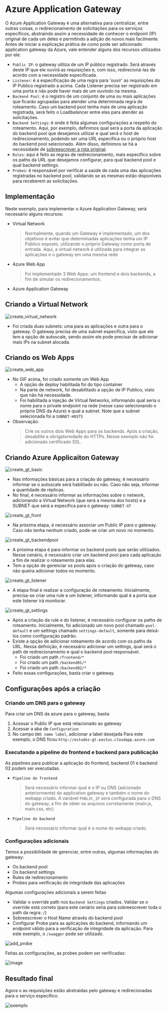 # Azure Application Gateway

O Azure Application Gateway é uma alternativa para centralizar, entre outras coisas, o redirecionamento de solicitações para os serviços específicos, abstraindo assim a necessidade de conhecer o endpoint (IP) original de cada um deles e permitindo a adição de novos mais facilmente.
Antes de iniciar a explicação prática de como pode ser adicionado application gateway da Azure, vale entender alguns dos recursos utilizados por ele:
- `Public IP`: o gateway utiliza de um IP público registrado. Será através deste IP que ele ouvirá as requisições e, com isso, redirecioná-las de acordo com a necessidade especificada.
- `Listener`: é a especificação de uma regra para 'ouvir' as requisições do IP Público registrado a acima. Cada Listener precisa ser registrado em uma porta e não pode haver mais de um ouvindo na mesma.
- `Backend Pool`: é o registro de um conjunto de uma ou mais aplicações que ficarão agrupadas para atender uma determinada regra de roteamento. Caso um backend pool tenha mais de uma aplicação registrada, será feito o Loadbalancer entre elas para atender as solicitações.
- `Backend Settings`: é onde é feita algumas configurações a respeito do roteamento. Aqui, por exemplo, definimos qual será a porta da aplicação do backend pool que desejamos utilizar e qual será o host de redirecionamento, podendo ser uma URL específica ou o próprio host do backend pool selecionado. Além disso, definimos se há a necessidade de [sobreescrever a rota original](https://learn.microsoft.com/en-us/azure/application-gateway/configuration-http-settings#override-backend-path).
- `Rules`: aqui é feito as regras de redirecionamento, mais específico sobre os paths da URL que desejamos configurar, para qual backend pool e qual backend settings.
- `Probes`: é responsável por verificar a saúde de cada uma das aplicações registradas no backend pool, validando se as mesmas estão disponíveis para receberem as solicitações.

## Implementação
Neste exemplo, para implementar o Azure Application Gateway, será necessário alguns recursos:
- Virtual Network
  > Normalmente, quando um Gateway é implementado, um dos objetivos é evitar que determinadas aplicações tenha um IP Público exposto, utilizando o próprio Gateway como porta de entrada.
  > Aqui, a virtual network é utilizada para integrar as aplicações e o gateway em uma mesma rede
- Azure Web App
  > Foi implementado 3 Web Apps: um frontend e dois backends, a fim de simular os redirecionamentos.
- Azure Application Gateway

## Criando a Virtual Network
![create_virtual_network](https://github.com/martineli17/azure-application-gateway-redirect-to-apps/assets/50757499/393c688f-7007-4005-bf2f-bde477821ee0)

- Foi criada duas subnets: uma para as aplicações e outra para o gateway. O gateway precisa de uma subnet específica, visto que ele tem a opção de autoscale, sendo assim ele pode precisar de adicionar mais IPs na subnet alocada.

## Criando os Web Apps
![create_web_app](https://github.com/martineli17/azure-application-gateway-redirect-to-apps/assets/50757499/f4cdb514-e80e-4d95-b53e-80df1e979ec9)

- No GIF acima, foi criado somente um Web App
  - A opção de deploy habilitada foi do tipo container
  - Na parte de network, foi desabilitado a opção de IP Publico, visto que não há necessidade.
  - Foi habilitada a injeção de Virtual Networks, informando qual seria o nome para o private endpoint na rede (nesse caso selecionando o próprio DNS da Azure) e qual a subnet. Note que a subnet selecionada foi a `SUBNET-HOSTS`
 - Observação:
   > Crie os outros dois Web Apps para os backends.
   > Após a criação, desabilite a obrigatoriedade do HTTPs. Nesse exemplo não foi adicionado certificado SSL.

## Criando Azure Applicaiton Gateway
![create_gt_basic](https://github.com/martineli17/azure-application-gateway-redirect-to-apps/assets/50757499/3b91eb9f-0ce0-485a-adde-8820cf1a1ac6)

- Nas informações básicas para a criação do gateway, é necessário informar se o autoscale será habilitado ou não. Caso não seja, informar a quantidade de réplicas.
- No final, é necessário informar as informações sobre o network, adicionando a Virtual Network (que será a mesma dos hosts) e a SUBNET que será a específica para o gateway: `SUBNET-GT`

![create_gt_front](https://github.com/martineli17/azure-application-gateway-redirect-to-apps/assets/50757499/0ef23373-fb17-4f95-bf7f-62938eff3183)

- Na próxima etapa, é necessário associar um Public IP para o gateway. Caso não tenha nenhum criado, pode-se criar um novo no momento.

![create_gt_backendpool](https://github.com/martineli17/azure-application-gateway-redirect-to-apps/assets/50757499/6abf5b85-a3f4-43ea-b96d-909a69fbf607)

- A próxima etapa é para informar os backend pools que serão utilizados. Nesse cenário, é necessário criar um backend pool para cada aplicação a fim de realizar o roteamento para elas.
- Tem a opção de gerenciar os pools após o criação do gateway, caso não queira adicionar todos no momento.

![create_gt_listener](https://github.com/martineli17/azure-application-gateway-redirect-to-apps/assets/50757499/f62afdf9-dd86-4bd1-aacc-218a5a656851)

- A etapa final é realizar a configuração de roteamento. Inicialmente, precisa-se criar uma rule e um listener, informando qual é a porta que este listener irá monitorar.

![create_gt_settings](https://github.com/martineli17/azure-application-gateway-redirect-to-apps/assets/50757499/b17594b1-9c45-4a8e-804f-84c87339cddb)

- Após a criação da rule e do listener, é necessário configurar os paths de roteamento. Inicialmente, foi adicionado um novo pool chamado `pool-default` e um settings chamado `settings-default`, somente para deixá-los como configuração padrão.
- Existe a opção de adicionar roteamento de acordo com os paths da URL. Nessa definição, é necessário adicionar um settings, qual será o path de redirecionamento e qual o backend pool responsável.
  - Foi criado um path `/frontend/*`
  - Foi criado um path `/backend01/*`
  - Foi criado um path `/backend02/*`
 - Feito essas configurações, basta criar o gateway.

## Configurações após a criação
### Criando um DNS para o gateway
Para criar um DNS da azure para o gateway, basta:
1. Acessar o Public IP que está relacionado ao gateway
2. Acessar a aba de `Configuration`
3. No campo `DNS name label`, adicionar a label desejada
Para este exemplo, o DNS ficou `http://estudos-gt.eastus.cloudapp.azure.com`

### Executando a pipeline do frontend e backend para publicação
As pipelines para publicar a aplicação do frontend, backend 01 e backend 02 podem ser executadas.
- `Pipeline do frontend`
  > Será necessário informar qual é o IP ou DNS (adcionado anteriormente) do application gateway e também o nome do webapp criado.
  > A variável `PUBLIC_IP` será configurada para o DNS do gateway, a fim de obter os arquivos corretamente (main.js, main.css, etc)
- `Pipeline do backend`
  > Será necessário informar qual é o nome do webapp criado.

### Configurações adicionais
Temos a possibilidade de gerenciar, entre outras, algumas informações do gateway:
- Os backend pool
- Os backend settings
- Rules de redirecionamento
- Probes para verificação de integridade das aplicações

Algumas configurações adicionais a serem feitas
- Validar o override path nos `Backend Settings` criados. Validar se o override está correto (para este cenário seria para sobreescrever toda o path da regra: `/`)
- Sobreescrever o Host Name através do backend pool
- Configurar Probe para as aplicações do backend, informando um endpoint válido para a verificação de integridade da aplicação. Para este exemplo, o `/swagger` pode ser utilizado.

![add_probe](https://github.com/martineli17/azure-application-gateway-redirect-to-apps/assets/50757499/f30acb20-3295-42fd-8852-5e07bbb62c46)

Feitas as configurações, as probes podem ser verificadas:

![image](https://github.com/martineli17/azure-application-gateway-redirect-to-apps/assets/50757499/52a0892d-9bb0-4635-a4a9-cfe4725dd33d)

## Resultado final
Agora o as requisições estão abstraidas pelo gateway e redirecionadas para o serviço específico.

![exemplo](https://github.com/martineli17/azure-application-gateway-redirect-to-apps/assets/50757499/dcba2f9a-e3b8-41b2-b226-a94258518c8f)



